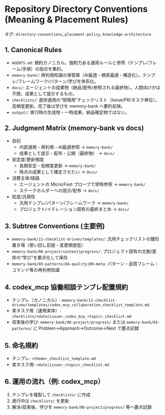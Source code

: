 # Repository Directory Conventions (Meaning & Placement Rules)

タグ: `directory-conventions`, `placement-policy`, `knowledge-architecture`

## 1. Canonical Rules
- `AGENTS.md`: 規約カノニカル。強制力ある運用ルールと参照（テンプレ/フレーム/手順）の指示を集約。
- `memory-bank/`: 再利用知識の保管庫（AI最適・検索最適・構造化）。テンプレ/フレームワーク/パターン/学びを体系化。
- `docs/`: エージェントの成果物（納品/配布/参照される最終物）。人間向けかは不問、成果として提示するもの。
- `checklists/`: 進捗運用の“現場用”チェックリスト（Issue/PR/タスク単位）。高頻度更新。完了後は学びを memory-bank へ要約反映。
- `output/`: 実行時の生成物・一時成果。納品確定物ではない。

## 2. Judgment Matrix (memory-bank vs docs)
- 目的
  - 内部運用・再利用・AI最適参照 → `memory-bank/`
  - 成果として提示・配布・公開（最終物） → `docs/`
- 安定度/更新頻度
  - 長期安定・低頻度更新 → `memory-bank/`
  - 時点の成果として確定させたい → `docs/`
- 消費主体/経路
  - エージェントの Micro/Fast プローブで常時参照 → `memory-bank/`
  - ステークホルダーへの提示/配布 → `docs/`
- 粒度/汎用性
  - 汎用テンプレ/パターン/フレームワーク → `memory-bank/`
  - プロジェクト/イテレーション固有の最終まとめ → `docs/`

## 3. Subtree Conventions (主要例)
- `memory-bank/11-checklist-driven/templates/`: 汎用チェックリストの雛形置き場（使い回し前提・変更頻度低）
- `memory-bank/06-project/context|progress/`: プロジェクト固有の文脈/進捗の“学び”を要点化して保存
- `memory-bank/03-patterns|04-quality|09-meta`: パターン・品質フレーム・コマンド等の再利用知識

## 4. codex_mcp 協働相談テンプレ配置規約
- テンプレ（カノニカル）: `memory-bank/11-checklist-driven/templates/codex_mcp_collaboration_checklist_template.md`
- 実タスク用（運用実体）: `checklists/<date|issue>_codex_mcp_<topic>_checklist.md`
- 収束後の学び: `memory-bank/06-project/progress/` または `memory-bank/03-patterns/` に Problem→Approach→Outcome→Next で要点記録

## 5. 命名規約
- テンプレ: `<theme>_checklist_template.md`
- 実タスク用: `<date|issue>_<topic>_checklist.md`

## 6. 運用の流れ（例: codex_mcp）
1) テンプレを複製して `checklists/` に作成
2) 進行中は `checklists/` を更新
3) 解決/収束後、学びを `memory-bank/06-project/progress/` 等へ要点記録

